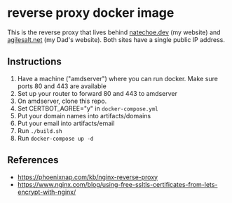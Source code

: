 # reverse proxy docker image

This is the reverse proxy that lives behind [natechoe.dev](https://natechoe.dev)
(my website) and [agilesalt.net](https://agilesalt.net) (my Dad's website). Both
sites have a single public IP address.

## Instructions

1. Have a machine ("amdserver") where you can run docker. Make sure ports 80 and 443 are available
2. Set up your router to forward 80 and 443 to amdserver
3. On amdserver, clone this repo.
4. Set CERTBOT\_AGREE="y" in `docker-compose.yml`
4. Put your domain names into artifacts/domains
5. Put your email into artifacts/email
6. Run `./build.sh`
7. Run `docker-compose up -d`

## References

- https://phoenixnap.com/kb/nginx-reverse-proxy
- https://www.nginx.com/blog/using-free-ssltls-certificates-from-lets-encrypt-with-nginx/
